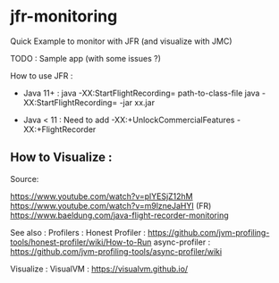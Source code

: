 # jfr-monitoring
Quick Example to monitor with JFR (and visualize with JMC)


TODO : 
Sample app (with some issues ?)

How to use JFR : 
- Java 11+ :
java -XX:StartFlightRecording=<opts> path-to-class-file
java -XX:StartFlightRecording=<opts> -jar xx.jar 

- Java < 11 : 
Need to add -XX:+UnlockCommercialFeatures -XX:+FlightRecorder 

How to Visualize : 
- 

Source: 

https://www.youtube.com/watch?v=plYESjZ12hM
https://www.youtube.com/watch?v=m9lzneJaHYI (FR)
https://www.baeldung.com/java-flight-recorder-monitoring

See also : 
Profilers : 
Honest Profiler : https://github.com/jvm-profiling-tools/honest-profiler/wiki/How-to-Run
async-profiler : https://github.com/jvm-profiling-tools/async-profiler/wiki

Visualize : 
VisualVM : https://visualvm.github.io/
